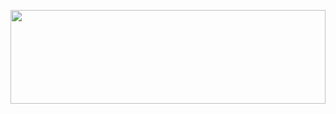 <p align="center">
</p>	
<img src="https://raw.githubusercontent.com/matfantinel/matfantinel/master/waves.svg" width="100%" height="150">


